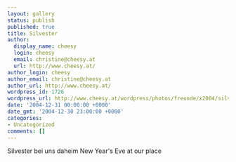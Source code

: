 ```yaml
---
layout: gallery
status: publish
published: true
title: Silvester
author:
  display_name: cheesy
  login: cheesy
  email: christine@cheesy.at
  url: http://www.cheesy.at/
author_login: cheesy
author_email: christine@cheesy.at
author_url: http://www.cheesy.at/
wordpress_id: 1726
wordpress_url: http://www.cheesy.at/wordpress/photos/freunde/x2004/silveste/
date: '2004-12-31 00:00:00 +0000'
date_gmt: '2004-12-30 23:00:00 +0000'
categories:
- Uncategorized
comments: []
---
```

<!--:de-->Silvester bei uns daheim
<!--:--><!--:en-->New Year's Eve at our place
<!--:-->
